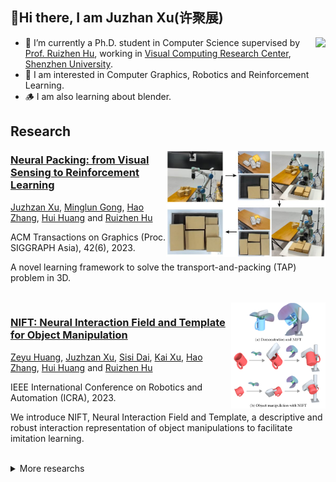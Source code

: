 ## 👋Hi there, I am Juzhan Xu(许聚展)
<!-- ### 你好👋，我是许聚展 -->


<!-- ######################################################## -->
<img align='right' height='120' src = "https://github-readme-stats.vercel.app/api/top-langs/?username=Juzhan&layout=compact">

- 🔭 I’m currently a Ph.D. student in Computer Science supervised by <a href="https://csse.szu.edu.cn/staff/ruizhenhu/index.htm" target="_blank">Prof. Ruizhen Hu</a>, working in <a href="https://vcc.tech/" target="_blank">Visual Computing Research Center</a>, <a href="http://szu.edu.cn" target="_blank">Shenzhen University</a>.
- 🌱 I am interested in Computer Graphics, Robotics and Reinforcement Learning.
- 🪵 I am also learning about blender.


## Research

<img align='right' height='170' src="./assets/tapnet++/img.jpg" alt="图片" />

### [Neural Packing: from Visual Sensing to Reinforcement Learning](https://vcc.tech/research/2023/TAPNet++)

<a href="http://juzhan.github.io">Juzhzan Xu</a>, 
<a href="http://socs.uoguelph.ca/~minglun/">Minglun Gong</a>, 
<a href="http://www.cs.sfu.ca/~haoz/">Hao Zhang</a>, 
<a href="http://vcc.szu.edu.cn/~huihuang/">Hui Huang</a> and 
<a href="https://csse.szu.edu.cn/staff/ruizhenhu/index.htm">Ruizhen Hu</a>

ACM Transactions on Graphics (Proc. SIGGRAPH Asia), 42(6), 2023.
<p>A novel learning framework to solve the transport-and-packing (TAP) problem in 3D.</p>
<br/>


<!-- ######################################################## -->

<img align='right' height='170' src="./assets/nift/img.png" alt="图片" />

### [NIFT: Neural Interaction Field and Template for Object Manipulation](https://vcc.tech/research/2023/NIFT)

<a href="https://zzilch.github.io/">Zeyu Huang</a>, 
<a href="http://juzhan.github.io">Juzhzan Xu</a>, 
<a href="#">Sisi Dai</a>, 
<a href="http://kevinkaixu.net/">Kai Xu</a>, 
<a href="http://www.cs.sfu.ca/~haoz/">Hao Zhang</a>, 
<a href="http://vcc.szu.edu.cn/~huihuang/">Hui Huang</a> and 
<a href="https://csse.szu.edu.cn/staff/ruizhenhu/index.htm">Ruizhen Hu</a>

IEEE International Conference on Robotics and Automation (ICRA), 2023.
<p>We introduce NIFT, Neural Interaction Field and Template, a descriptive and robust interaction representation of object manipulations to facilitate imitation learning.</p>
<br/>

<details>
<summary>More researchs</summary>

<!-- ######################################################## -->
<img align='right' height='170' src="./assets/ibs_grasp/img.jpg" alt="图片" />

### [Learning High-DOF Reaching-and-Grasping via Dynamic Representation of Gripper-Object Interaction](https://vcc.tech/research/2022/Grasping)

<a href="https://qijinshe.github.io/">Qijin She</a>, 
<a href="https://csse.szu.edu.cn/staff/ruizhenhu/index.htm">Ruizhen Hu</a>, 
<a href="http://juzhan.github.io">Juzhzan Xu</a>, 
<a href="#">Min Liu</a>, 
<a href="http://kevinkaixu.net/">Kai Xu</a> and 
<a href="http://vcc.szu.edu.cn/~huihuang/">Hui Huang</a>

ACM Transactions on Graphics (Proc. SIGGRAPH), 41(4): 97, 2022.
<p>We approach the problem of high-DOF reaching-and-grasping via learning joint planning of grasp and motion with deep reinforcement learning.</p>
<br/>


<!-- ######################################################## -->
<img align='right' height='170' src="./assets/upright/img.png" alt="图片" />

### [UprightRL: Upright Orientation Estimation of 3D Shapes via Reinforcement Learning](https://vcc.tech/research/2021/UprightRL)

<a href="#">Luanmin Chen</a>, 
<a href="http://juzhan.github.io">Juzhzan Xu</a>, 
<a href="#">Chuan Wang</a>, 
<a href="https://brotherhuang.github.io/">Haibin Huang</a>, 
<a href="http://vcc.szu.edu.cn/~huihuang/">Hui Huang</a> and 
<a href="https://csse.szu.edu.cn/staff/ruizhenhu/index.htm">Ruizhen Hu</a>

Computer Graphics Forum (Proc. Pacific Graphics), 2021.
<p>In this paper, we study the problem of 3D shape upright orientation estimation from the perspective of reinforcement learning.</p>
<br/>

<!-- ######################################################## -->
<img align='right' height='170' src="./assets/starglyph/img.png" alt="图片" />

### [Shape-driven Coordinate Ordering for Star Glyph Sets via Reinforcement Learning](https://vcc.tech/research/2021/STAR)

<a href="https://csse.szu.edu.cn/staff/ruizhenhu/index.htm">Ruizhen Hu</a>, 
<a href="#">Bin Chen</a>, 
<a href="http://juzhan.github.io">Juzhzan Xu</a>, 
<a href="http://people.scs.carleton.ca/~olivervankaick/index.html">Oliver van Kaick</a>, 
<a href="https://www.cgmi.uni-konstanz.de/">Oliver Deussen</a> and 
<a href="http://vcc.szu.edu.cn/~huihuang/">Hui Huang</a>

IEEE Transactions on Visualization and Computer Graphics, 2021.
<p>We present a neural optimization model trained with reinforcement learning to solve the coordinate ordering problem for sets of star glyphs.</p>
<br/>


<!-- ######################################################## -->
<img align='right' height='170' src="./assets/tapnet/img.png" alt="图片" />

### [TAP-Net: Transport-and-Pack using Reinforcement Learning](https://vcc.tech/research/2020/TAP)

<a href="https://csse.szu.edu.cn/staff/ruizhenhu/index.htm">Ruizhen Hu</a>, 
<a href="http://juzhan.github.io">Juzhzan Xu</a>, 
<a href="#">Bin Chen</a>, 
<a href="http://socs.uoguelph.ca/~minglun/">Minglun Gong</a>, 
<a href="http://www.cs.sfu.ca/~haoz/">Hao Zhang</a> and 
<a href="http://vcc.szu.edu.cn/~huihuang/">Hui Huang</a>

ACM Transactions on Graphics (Proc. SIGGRAPH Asia), 42(6), 2020.
<p>We introduce the transport-and-pack (TAP) problem, a frequently encountered instance of real-world packing, and develop a neural optimization solution based on reinforcement learning.</p>
<br/>

</details>
